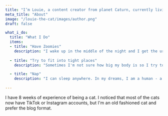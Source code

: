 ```yaml
---
title: "I’m Louie, a content creator from planet Caturn, currently living in London and observing humans."
meta_title: "About"
image: "/louie-the-cat/images/author.png"
draft: false

what_i_do:
  title: "What I Do"
  items:
  - title: "Have Zoomies"
    description: "I wake up in the middle of the night and I get the urge to hunt. There's nothing to hunt, but I still want to do it. Strange."
  
  - title: "Try to fit into tight places"
    description: "Sometimes I'm not sure how big my body is so I try to fit it into some tight places so I can better understand how big it is."

  - title: "Nap"
    description: "I can sleep anywhere. In my dreams, I am a human - a taxi driver in Italy. Sometimes I'm not sure which life is real."
  
---
```


I have 8 weeks of experience of being a cat. I noticed that most of the cats now have TikTok or Instagram accounts, but I'm an old fashioned cat and prefer the blog format.


